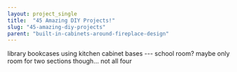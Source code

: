 ```yaml
---
layout: project_single
title:  "45 Amazing DIY Projects!"
slug: "45-amazing-diy-projects"
parent: "built-in-cabinets-around-fireplace-design"
---
```

library bookcases using kitchen cabinet bases --- school room?  maybe only room for two sections though... not all four
